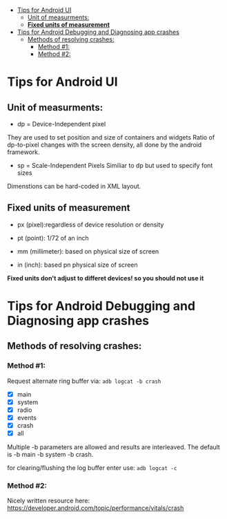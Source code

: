 <!--ts-->
   * [Tips for Android UI](#tips-for-android-ui)
      * [Unit of measurments:](#unit-of-measurments)
      * [<strong>Fixed units of measurement</strong>](#fixed-units-of-measurement)
   * [Tips for Android Debugging and Diagnosing app crashes](#tips-for-android-debugging-and-diagnosing-app-crashes)
      * [Methods of resolving crashes:](#methods-of-resolving-crashes)
         * [Method #1:](#method-1)
         * [Method #2:](#method-2)

<!-- Added by: gil_diy, at: 2018-07-26T16:28+03:00 -->
<!--te-->

# Tips for Android UI

## Unit of measurments:
* dp = Device-Independent pixel&nbsp;

They are used to set position and size of containers and widgets
Ratio of dp-to-pixel changes with the screen density, all done by the android framework.

* sp = Scale-Independent Pixels
Similiar to dp but used to specify font sizes

Dimenstions can be hard-coded in XML layout.

## Fixed units of measurement
* px (pixel):regardless of device resolution or density&nbsp;

* pt (point): 1/72 of an inch&nbsp;

* mm (millimeter): based on physical size of screen&nbsp;

* in (inch): based pn physical size of screen&nbsp;

**Fixed units don't adjust to differet devices! so you should not use it**

# Tips for Android Debugging and Diagnosing app crashes
## Methods of resolving crashes:

### Method #1:

Request alternate ring buffer via:
`adb logcat -b crash`

- [x] main
- [x] system
- [x] radio
- [x] events
- [x] crash
- [x] all

Multiple -b parameters are allowed and results are interleaved.
The default is -b main -b system -b crash.

for clearing/flushing the log buffer enter use:
`adb logcat -c`


### Method #2:
Nicely written resource here:
https://developer.android.com/topic/performance/vitals/crash
